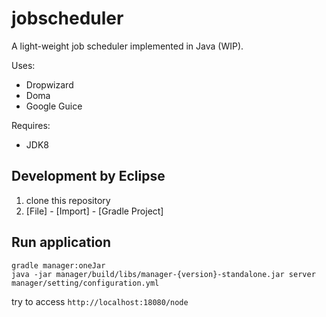 jobscheduler
========

A light-weight job scheduler implemented in Java (WIP).

Uses:

- Dropwizard
- Doma
- Google Guice

Requires:

- JDK8

## Development by Eclipse

1. clone this repository
2. [File] - [Import] - [Gradle Project]

## Run application

```
gradle manager:oneJar
java -jar manager/build/libs/manager-{version}-standalone.jar server manager/setting/configuration.yml
```

try to access ``http://localhost:18080/node``
